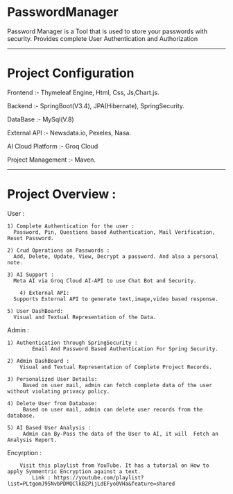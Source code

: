 # PasswordManager
Password Manager is a Tool that is used to store your passwords with security. Provides complete User Authentication and Authorization 
________________________________________________

# Project Configuration
Frontend           :- Thymeleaf Engine, Html, Css, Js,Chart.js.

Backend            :- SpringBoot(V3.4), JPA(Hibernate), SpringSecurity.     

DataBase           :- MySql(V.8)

External API       :- Newsdata.io, Pexeles, Nasa.

AI Cloud Platform  :- Groq Cloud

Project Management :- Maven.
_______________________________________________

# Project Overview : 

  User : 
  
  	1) Complete Authentication for the user :
   	  Password, Pin, Questions based Authentication, Mail Verification, Reset Password.
        
	2) Crud Operations on Passwords :
 	  Add, Delete, Update, View, Decrypt a password. And also a personal note.
        
	3) AI Support :
	  Meta AI via Groq Cloud AI-API to use Chat Bot and Security.	
        
        4) External API: 
	  Supports External API to generate text,image,video based response.	
        
	5) User DashBoard:
 	  Visual and Textual Representation of the Data.
        
   Admin :
   
   	1) Authentication through SpringSecurity :
    	    Email And Password Based Authentication For Spring Security.
	  
	2) Admin DashBoard :
 	    Visual and Textual Representation of Complete Project Records.
         
	3) Personalized User Details:
	     Based on user mail, admin can fetch complete data of the user without violating privacy policy.
        
	4) Delete User from Database:
	     Based on user mail, admin can delete user records from the database.
        
	5) AI Based User Analysis :
 	     Admin can By-Pass the data of the User to AI, it will  Fetch an Analysis Report.
       
 Encyrption : 
 		
   		Visit this playlist from YouTube. It has a tutorial on How to apply Symmentric Encryption against a text.
           	Link : https://youtube.com/playlist?list=PLtgomJ95NvbPDMQClkBZPijLdEFyo0VHa&feature=shared
